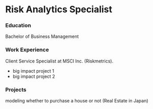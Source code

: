 # Risk Analytics Specialist

### Education
Bachelor of Business Management

### Work Experience
Client Service Specialist at MSCI Inc. (Riskmetrics). 
- big impact project 1
- big impact project 2

### Projects
modeling whether to purchase a house or not (Real Estate in Japan)
